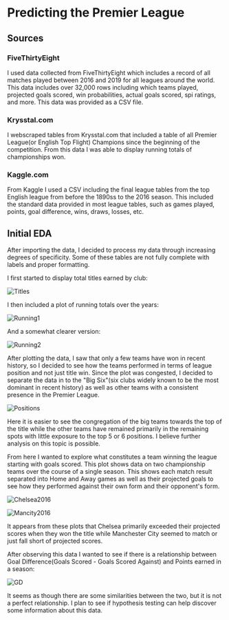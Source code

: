 # Predicting the Premier League

## Sources

### FiveThirtyEight
I used data collected from FiveThirtyEight which includes a record of all matches played between 2016 and 2019 for all leagues around the world. This data includes over 32,000 rows including which teams played, projected goals scored, win probabilities, actual goals scored, spi ratings, and more. This data was provided as a CSV file.

### Krysstal.com
I webscraped tables from Krysstal.com that included a table of all Premier League(or English Top Flight) Champions since the beginning of the competition. From this data I was able to display running totals of championships won.

### Kaggle.com
From Kaggle I used a CSV including the final league tables from the top English league from before the 1890ss to the 2016 season. This included the standard data provided in most league tables, such as games played, points, goal difference, wins, draws, losses, etc.

## Initial EDA
After importing the data, I decided to process my data through increasing degrees of specificity. Some of these tables are not fully complete with labels and proper formatting.

I first started to display total titles earned by club:

![Titles](data/images/titlebarchart.png)

I then included a plot of running totals over the years:

![Running1](data/images/titlesearned.png)

And a somewhat clearer version:

![Running2](data/images/titlesearnedplot.png)

After plotting the data, I saw that only a few teams have won in recent history, so I decided to see how the teams performed in terms of league position and not just title win. Since the plot was congested, I decided to separate the data in to the "Big Six"(six clubs widely known to be the most dominant in recent history) as well as other teams with a consistent presence in the Premier League.

![Positions](data/images/leaguepositions.png)

Here it is easier to see the congregation of the big teams towards the top of the title while the other teams have remained primarily in the remaining spots with little exposure to the top 5 or 6 positions. I believe further analysis on this topic is possible.

From here I wanted to explore what constitutes a team winning the league starting with goals scored. This plot shows data on two championship teams over the course of a single season. This shows each match result separated into Home and Away games as well as their projected goals to see how they performed against their own form and their opponent's form.

![Chelsea2016](data/images/projactscores.png)

![Mancity2016](data/images/mancityprojscores.png)

It appears from these plots that Chelsea primarily exceeded their projected scores when they won the title while Manchester City seemed to match or just fall short of projected scores.

After observing this data I wanted to see if there is a relationship between Goal Difference(Goals Scored - Goals Scored Against) and Points earned in a season:

![GD](data/images/gdvspts.png)

It seems as though there are some similarities between the two, but it is not a perfect relationship. I plan to see if hypothesis testing can help discover some information about this data.

